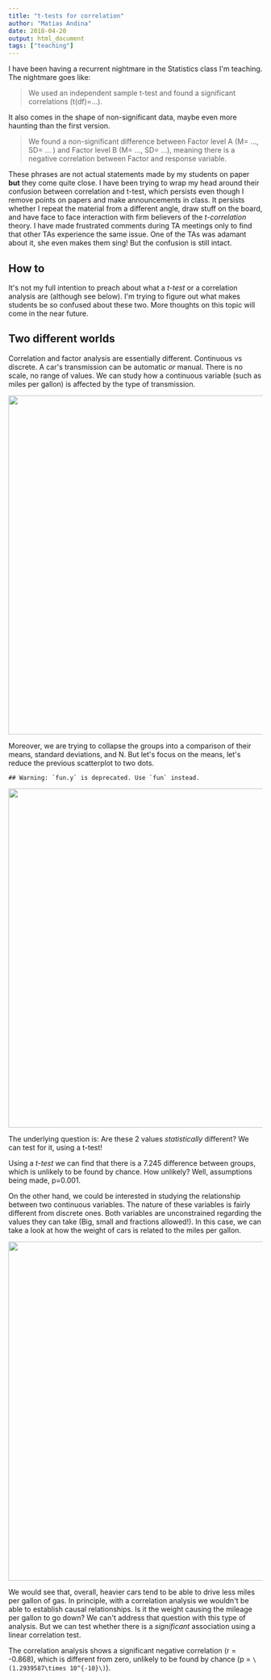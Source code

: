 ```yaml
---
title: "t-tests for correlation"
author: "Matias Andina"
date: 2018-04-20
output: html_document
tags: ["teaching"]
---
```


I have been having a recurrent nightmare in the Statistics class I'm teaching. The nightmare goes like:  

> We used an independent sample t-test and found a significant correlations (t(df)=...).

It also comes in the shape of non-significant data, maybe even more haunting than the first version.

> We found a non-significant difference between Factor level A (M= ..., SD= ... ) and Factor level B (M= ..., SD= ...), meaning there is a negative correlation between Factor and response variable.

These phrases are not actual statements made by my students on paper **but** they come quite close. I have been trying to wrap my head around their confusion between correlation and t-test, which persists even though I remove points on papers and make announcements in class. It persists whether I repeat the material from a different angle, draw stuff on the board, and have face to face interaction with firm believers of the *t-correlation* theory. I have made frustrated comments during TA meetings only to find that other TAs experience the same issue. One of the TAs was adamant about it, she even makes them sing! But the confusion is still intact.

## How to

It's not my full intention to preach about what a *t-test* or a correlation analysis are (although see below). I'm trying to figure out what makes students be so confused about these two. More thoughts on this topic will come in the near future.

## Two different worlds

Correlation and factor analysis are essentially different. Continuous vs discrete. A car's transmission can be automatic *or* manual. There is no scale, no range of values. We can study how a continuous variable (such as miles per gallon) is affected by the type of transmission.

<img src="/post/2018-04-20-t-test-correlation/index_files/figure-html/factor-t-1.png" width="672" />

Moreover, we are trying to collapse the groups into a comparison of their means, standard deviations, and N. But let's focus on the means, let's reduce the previous scatterplot to two dots.


```
## Warning: `fun.y` is deprecated. Use `fun` instead.
```

<img src="/post/2018-04-20-t-test-correlation/index_files/figure-html/mean-comp-1.png" width="672" />

The underlying question is: Are these 2 values *statistically* different? We can test for it, using a t-test!



Using a *t-test* we can find that there is a 7.245 difference between groups, which is unlikely to be found by chance. How unlikely? Well, assumptions being made, p=0.001.

On the other hand, we could be interested in studying the relationship between two continuous variables. The nature of these variables is fairly different from discrete ones. Both variables are unconstrained regarding the values they can take (Big, small and fractions allowed!). In this case, we can take a look at how the weight of cars is related to the miles per gallon.  

<img src="/post/2018-04-20-t-test-correlation/index_files/figure-html/wt-mpg-1.png" width="672" />


We would see that, overall, heavier cars tend to be able to drive less miles per gallon of gas. In principle, with a correlation analysis we wouldn't be able to establish causal relationships. Is it the weight causing the mileage per gallon to go down? We can't address that question with this type of analysis. But we can test whether there is a *significant* association using a linear correlation test.



The correlation analysis shows a significant negative correlation (r = -0.868), which is different from zero, unlikely to be found by chance (p = `\(1.2939587\times 10^{-10}\)`).
